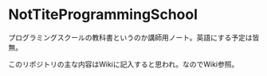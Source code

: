 NotTiteProgrammingSchool
========================

プログラミングスクールの教科書というのか講師用ノート。英語にする予定は皆無。

このリポジトリの主な内容はWikiに記入すると思われ。なのでWiki参照。
